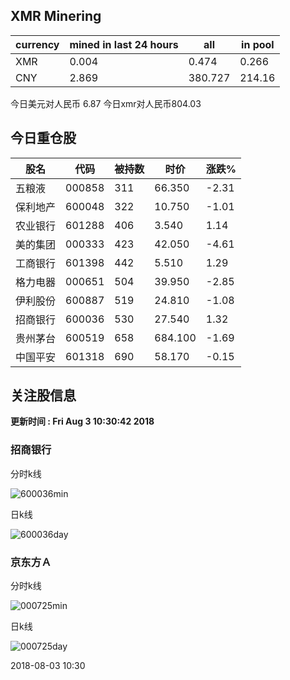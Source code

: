 ## XMR Minering

|currency|mined in last 24 hours|all|in pool|
|---|---|---|---|
|XMR|0.004|0.474|0.266|
|CNY|2.869|380.727|214.16|

今日美元对人民币 6.87	今日xmr对人民币804.03


## 今日重仓股 

|股名|代码|被持数|时价|涨跌%|
|---|---|---|---|---|
|五粮液|000858|311|66.350|-2.31|
|保利地产|600048|322|10.750|-1.01|
|农业银行|601288|406|3.540|1.14|
|美的集团|000333|423|42.050|-4.61|
|工商银行|601398|442|5.510|1.29|
|格力电器|000651|504|39.950|-2.85|
|伊利股份|600887|519|24.810|-1.08|
|招商银行|600036|530|27.540|1.32|
|贵州茅台|600519|658|684.100|-1.69|
|中国平安|601318|690|58.170|-0.15|

## 关注股信息
**更新时间 : Fri Aug  3 10:30:42 2018**
### 招商银行 
分时k线

![600036min](http://image.sinajs.cn/newchart/min/n/sh600036.gif)

日k线

![600036day](http://image.sinajs.cn/newchart/daily/n/sh600036.gif)

### 京东方Ａ 
分时k线

![000725min](http://image.sinajs.cn/newchart/min/n/sz000725.gif)

日k线

![000725day](http://image.sinajs.cn/newchart/daily/n/sz000725.gif)

2018-08-03 10:30
